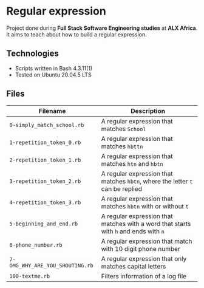 # Regular expression
Project done during **Full Stack Software Engineering studies** at **ALX Africa**. It aims to teach about how to build a regular expression.

## Technologies
* Scripts written in Bash 4.3.11(1)
* Tested on Ubuntu 20.04.5 LTS

## Files

| Filename | Description |
| -------- | ----------- |
| `0-simply_match_school.rb` | A regular expression that matches `School` |
| `1-repetition_token_0.rb` | A regular expression that matches `hbttn` |
| `2-repetition_token_1.rb` | A regular expression that matches `htn` and `hbtn` |
| `3-repetition_token_2.rb` | A regular expression that matches `hbtn`, where the letter `t` can be replied |
| `4-repetition_token_3.rb` | A regular expression that matches `hbtn` with or without `t` |
| `5-beginning_and_end.rb` | A regular expression that matches with a word that starts with `h` and ends with `n` |
| `6-phone_number.rb` | A regular expression that match with 10 digit phone number|
| `7-OMG_WHY_ARE_YOU_SHOUTING.rb` | A regular expression that only matches capital letters |
| `100-textme.rb` | Filters information of a log file |

